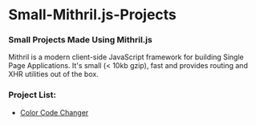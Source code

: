 # Small-Mithril.js-Projects
### Small Projects Made Using Mithril.js
Mithril is a modern client-side JavaScript framework for building Single Page Applications. It's small (< 10kb gzip), fast and provides routing and XHR utilities out of the box.

### Project List:
<ul>
  <li><a href="Color%20Code%20Converter">Color Code Changer</a></li>
</ul>
